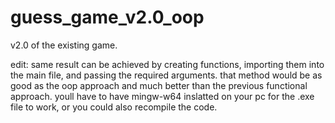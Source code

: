 # guess_game_v2.0_oop

v2.0 of the existing game.

edit: same result can be achieved by creating functions, importing them into the main file, and passing the required arguments.
that method would be as good as the oop approach and much better than the previous functional approach.
youll have to have mingw-w64 inslatted on your pc for the .exe file to work, or you could also recompile the code.
